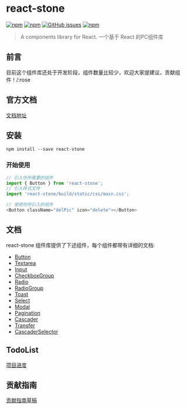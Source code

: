 # react-stone
[![npm](https://img.shields.io/npm/v/react-stone.svg?style=flat-square)](https://www.npmjs.com/package/react-stone)
[![npm](https://img.shields.io/npm/dm/react-stone.svg?style=flat-square)](https://www.npmjs.com/package/react-stone)
[![GitHub issues](https://img.shields.io/github/issues/JD-Smart-FE/react-stone.svg?style=flat-square)](https://github.com/JD-Smart-FE/rect-stone/issues)
[![npm](https://img.shields.io/npm/l/react-stone.svg?style=flat-square)](https://github.com/JD-Smart-FE/react-stone/blob/master/LICENSE)
> A components library for React. 一个基于 React 的PC组件库


## 前言

目前这个组件库还处于开发阶段，组件数量比较少，欢迎大家提建议，贡献组件！/:rose

## 官方文档

[文档地址](https://jd-smart-fe.github.io/react-stone/build/index.html#/Intro)

## 安装

```
npm install --save react-stone
```

### 开始使用

```js
// 引入你所需要的组件
import { Button } from 'react-stone';
// 引入样式文件
import 'react-stone/build/static/css/main.css';

// 使用你所引入的组件
<Button className="delPic" icon="delete"></Button>

```

## 文档
react-stone 组件库提供了下述组件，每个组件都带有详细的文档:

- [Button](https://github.com/jd-smart-fe/react-stone/tree/master/src/components/Button)
- [Textarea](https://github.com/jd-smart-fe/react-stone/tree/master/src/components/Textarea)
- [Input](https://github.com/jd-smart-fe/react-stone/tree/master/src/components/Input)
- [CheckboxGroup](https://github.com/jd-smart-fe/react-stone/tree/master/src/components/CheckboxGroup)
- [Radio](https://github.com/jd-smart-fe/react-stone/tree/master/src/components/RadioGroup)
- [RadioGroup](https://github.com/jd-smart-fe/react-stone/tree/master/src/components/RadioGroup)
- [Toast](https://github.com/jd-smart-fe/react-stone/tree/master/src/components/Toast)
- [Select](https://github.com/jd-smart-fe/react-stone/tree/master/src/components/Select)
- [Modal](https://github.com/jd-smart-fe/react-stone/tree/master/src/components/Modal)
- [Pagination](https://github.com/jd-smart-fe/react-stone/tree/master/src/components/Pagination)
- [Cascader](https://github.com/jd-smart-fe/react-stone/tree/master/src/components/Cascader)
- [Transfer](https://github.com/jd-smart-fe/react-stone/tree/master/src/components/Transfer)
- [CascaderSelector](https://github.com/jd-smart-fe/react-stone/tree/master/src/components/CascaderSelector)

## TodoList

[项目进度](https://github.com/orgs/jd-smart-fe/projects/6)

## 贡献指南

[贡献指南草稿](https://github.com/jd-smart-fe/react-stone/tree/master/docs/contribute.md)
